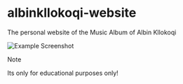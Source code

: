 # albinkllokoqi-website
The personal website of the Music Album of Albin Kllokoqi

![Example Screenshot](albinkllokoqi-screenshot-initial.png)

> [!NOTE]
> Its only for educational purposes only!
